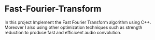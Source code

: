 # Fast-Fourier-Transform

In this project Implement the Fast Fourier Transform algorithm using C++. Moreover I also using other optimization techniques such as strength reduction to produce fast and efficicent audio convolution. 
